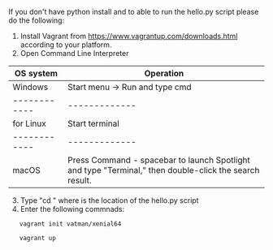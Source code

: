If you don't have python install and to able to run the hello.py script please do the following:

1. Install Vagrant from https://www.vagrantup.com/downloads.html according to your platform.
2. Open Command Line Interpreter 

 OS system | Operation
 ------------ | -------------
 Windows | Start menu -> Run and type cmd
 ------------ | -------------
 for Linux  |Start terminal
 ------------ | -------------
 macOS | Press Command - spacebar to launch Spotlight and type "Terminal," then double-click the search result.
  
  3. Type "cd <path>" where <path> is the location of the hello.py script
  4. Enter the following commnads:
  
  
 ```
    vagrant init vatman/xenial64
    
    vagrant up
    
```
